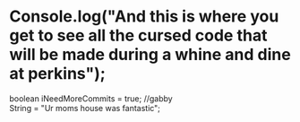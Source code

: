 # Console.log("And this is where you get to see all the cursed code that will be made during a whine and dine at perkins");
 boolean iNeedMoreCommits = true; //gabby <br>
 String = "Ur moms house was fantastic";
